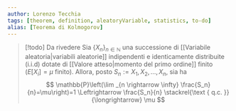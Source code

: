 ```yaml
---
author: Lorenzo Tecchia
tags: [theorem, definition, aleatoryVariable, statistics, to-do]
alias: [Teorema di Kolmogorov]
---
```

>[!todo]
> Da rivedere
Sia $\{X_{n}\}_{n\in\mathbb{N}}$ una successione di [[Variabile aleatoria|variabili aleatorie]] indipendenti e identicamente distribuite (i.i.d) dotate di [[Valore atteso|momento del primo ordine]] finito ($E[X_{i}] = \mu$ finito).
Allora, posto $S_{n}:= X_{1},X_{2}, \dots, X_{n}$, sia ha $$
\mathbb{P}\left(\lim _{n \rightarrow \infty} \frac{S_n}{n}=\mu\right)=1 \Leftrightarrow \frac{S_n}{n} \stackrel{\text { q.c. }}{\longrightarrow} \mu $$
